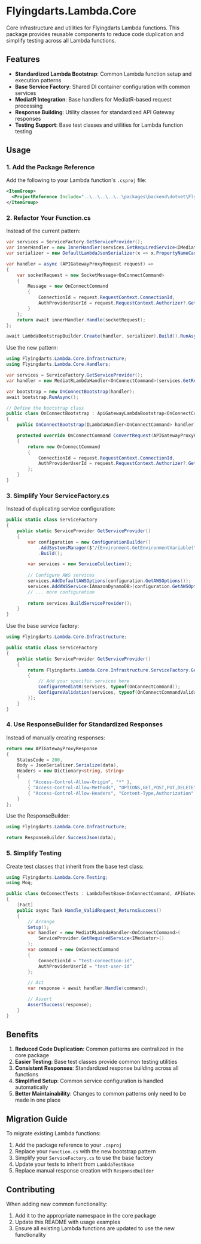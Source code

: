 # Flyingdarts.Lambda.Core

Core infrastructure and utilities for Flyingdarts Lambda functions. This package provides reusable components to reduce code duplication and simplify testing across all Lambda functions.

## Features

- **Standardized Lambda Bootstrap**: Common Lambda function setup and execution patterns
- **Base Service Factory**: Shared DI container configuration with common services
- **MediatR Integration**: Base handlers for MediatR-based request processing
- **Response Building**: Utility classes for standardized API Gateway responses
- **Testing Support**: Base test classes and utilities for Lambda function testing

## Usage

### 1. Add the Package Reference

Add the following to your Lambda function's `.csproj` file:

```xml
<ItemGroup>
  <ProjectReference Include="..\..\..\..\..\packages\backend\dotnet\Flyingdarts.Lambda.Core\Flyingdarts.Lambda.Core.csproj" />
</ItemGroup>
```

### 2. Refactor Your Function.cs

Instead of the current pattern:

```csharp
var services = ServiceFactory.GetServiceProvider();
var innerHandler = new InnerHandler(services.GetRequiredService<IMediator>());
var serializer = new DefaultLambdaJsonSerializer(x => x.PropertyNameCaseInsensitive = true);

var handler = async (APIGatewayProxyRequest request) =>
{
    var socketRequest = new SocketMessage<OnConnectCommand>
    {
        Message = new OnConnectCommand
        {
            ConnectionId = request.RequestContext.ConnectionId,
            AuthProviderUserId = request.RequestContext.Authorizer?.GetValueOrDefault("UserId").ToString()  
        }
    };
    return await innerHandler.Handle(socketRequest);
};

await LambdaBootstrapBuilder.Create(handler, serializer).Build().RunAsync();
```

Use the new pattern:

```csharp
using Flyingdarts.Lambda.Core.Infrastructure;
using Flyingdarts.Lambda.Core.Handlers;

var services = ServiceFactory.GetServiceProvider();
var handler = new MediatRLambdaHandler<OnConnectCommand>(services.GetRequiredService<IMediator>());

var bootstrap = new OnConnectBootstrap(handler);
await bootstrap.RunAsync();

// Define the bootstrap class
public class OnConnectBootstrap : ApiGatewayLambdaBootstrap<OnConnectCommand>
{
    public OnConnectBootstrap(ILambdaHandler<OnConnectCommand> handler) : base(handler) { }

    protected override OnConnectCommand ConvertRequest(APIGatewayProxyRequest request)
    {
        return new OnConnectCommand
        {
            ConnectionId = request.RequestContext.ConnectionId,
            AuthProviderUserId = request.RequestContext.Authorizer?.GetValueOrDefault("UserId").ToString()
        };
    }
}
```

### 3. Simplify Your ServiceFactory.cs

Instead of duplicating service configuration:

```csharp
public static class ServiceFactory
{
    public static ServiceProvider GetServiceProvider()
    {
        var configuration = new ConfigurationBuilder()
            .AddSystemsManager($"/{Environment.GetEnvironmentVariable("EnvironmentName")}/Application")
            .Build();

        var services = new ServiceCollection();
        
        // Configure AWS services
        services.AddDefaultAWSOptions(configuration.GetAWSOptions());
        services.AddAWSService<IAmazonDynamoDB>(configuration.GetAWSOptions("DynamoDb"));
        // ... more configuration
        
        return services.BuildServiceProvider();
    }
}
```

Use the base service factory:

```csharp
using Flyingdarts.Lambda.Core.Infrastructure;

public static class ServiceFactory
{
    public static ServiceProvider GetServiceProvider()
    {
        return Flyingdarts.Lambda.Core.Infrastructure.ServiceFactory.GetServiceProvider((services, configuration) =>
        {
            // Add your specific services here
            ConfigureMediatR(services, typeof(OnConnectCommand));
            ConfigureValidation(services, typeof(OnConnectCommandValidator));
        });
    }
}
```

### 4. Use ResponseBuilder for Standardized Responses

Instead of manually creating responses:

```csharp
return new APIGatewayProxyResponse
{
    StatusCode = 200,
    Body = JsonSerializer.Serialize(data),
    Headers = new Dictionary<string, string>
    {
        { "Access-Control-Allow-Origin", "*" },
        { "Access-Control-Allow-Methods", "OPTIONS,GET,POST,PUT,DELETE" },
        { "Access-Control-Allow-Headers", "Content-Type,Authorization" }
    }
};
```

Use the ResponseBuilder:

```csharp
using Flyingdarts.Lambda.Core.Infrastructure;

return ResponseBuilder.SuccessJson(data);
```

### 5. Simplify Testing

Create test classes that inherit from the base test class:

```csharp
using Flyingdarts.Lambda.Core.Testing;
using Moq;

public class OnConnectTests : LambdaTestBase<OnConnectCommand, APIGatewayProxyResponse>
{
    [Fact]
    public async Task Handle_ValidRequest_ReturnsSuccess()
    {
        // Arrange
        Setup();
        var handler = new MediatRLambdaHandler<OnConnectCommand>(
            ServiceProvider.GetRequiredService<IMediator>()
        );
        var command = new OnConnectCommand
        {
            ConnectionId = "test-connection-id",
            AuthProviderUserId = "test-user-id"
        };

        // Act
        var response = await handler.Handle(command);

        // Assert
        AssertSuccess(response);
    }
}
```

## Benefits

1. **Reduced Code Duplication**: Common patterns are centralized in the core package
2. **Easier Testing**: Base test classes provide common testing utilities
3. **Consistent Responses**: Standardized response building across all functions
4. **Simplified Setup**: Common service configuration is handled automatically
5. **Better Maintainability**: Changes to common patterns only need to be made in one place

## Migration Guide

To migrate existing Lambda functions:

1. Add the package reference to your `.csproj`
2. Replace your `Function.cs` with the new bootstrap pattern
3. Simplify your `ServiceFactory.cs` to use the base factory
4. Update your tests to inherit from `LambdaTestBase`
5. Replace manual response creation with `ResponseBuilder`

## Contributing

When adding new common functionality:

1. Add it to the appropriate namespace in the core package
2. Update this README with usage examples
3. Ensure all existing Lambda functions are updated to use the new functionality 